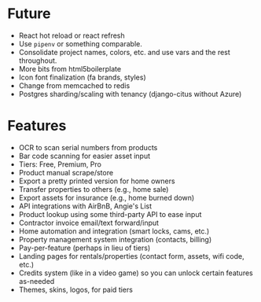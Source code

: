 # Future

* React hot reload or react refresh
* Use `pipenv` or something comparable.
* Consolidate project names, colors, etc. and use vars and the rest throughout.
* More bits from html5boilerplate
* Icon font finalization (fa brands, styles)
* Change from memcached to redis
* Postgres sharding/scaling with tenancy (django-citus without Azure)

# Features

* OCR to scan serial numbers from products
* Bar code scanning for easier asset input
* Tiers: Free, Premium, Pro
* Product manual scrape/store
* Export a pretty printed version for home owners
* Transfer properties to others (e.g., home sale)
* Export assets for insurance (e.g., home burned down)
* API integrations with AirBnB, Angie's List
* Product lookup using some third-party API to ease input
* Contractor invoice email/text forward/input
* Home automation and integration (smart locks, cams, etc.)
* Property management system integration (contacts, billing)
* Pay-per-feature (perhaps in lieu of tiers)
* Landing pages for rentals/properties (contact form, assets, wifi code, etc.)
* Credits system (like in a video game) so you can unlock certain features as-needed
* Themes, skins, logos, for paid tiers
